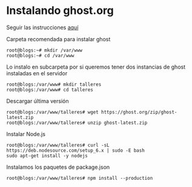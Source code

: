 # Instalando ghost.org

Seguir las instrucciones [aquí](https://primoz.xyz/running-ghost-on-scaleway-node-js-instance/)

Carpeta recomendada para instalar ghost
```
root@blogs:~# mkdir /var/www
root@blogs:~# cd /var/www
```
Lo instalo en subcarpeta por si queremos tener dos instancias de ghost instaladas en el servidor
```
root@blogs:/var/www# mkdir talleres
root@blogs:/var/www# cd talleres
```

Descargar última versión
```
root@blogs:/var/www/talleres# wget https://ghost.org/zip/ghost-latest.zip
root@blogs:/var/www/talleres# unzip ghost-latest.zip
```
Instalar Node.js
```
root@blogs:/var/www/talleres# curl -sL https://deb.nodesource.com/setup_6.x | sudo -E bash
sudo apt-get install -y nodejs
```
Instalamos los paquetes de package.json
```
root@blogs:/var/www/talleres# npm install --production
```

